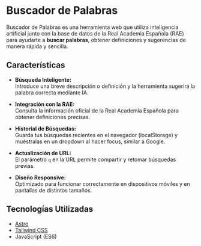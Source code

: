 # Buscador de Palabras

Buscador de Palabras es una herramienta web que utiliza inteligencia artificial junto con la base de datos de la Real Academia Española (RAE) para ayudarte a **buscar palabras**, obtener definiciones y sugerencias de manera rápida y sencilla.

## Características

- **Búsqueda Inteligente:**  
  Introduce una breve descripción o definición y la herramienta sugerirá la palabra correcta mediante IA.

- **Integración con la RAE:**  
  Consulta la información oficial de la Real Academia Española para obtener definiciones precisas.

- **Historial de Búsquedas:**  
  Guarda tus búsquedas recientes en el navegador (localStorage) y muéstralas en un dropdown al hacer focus, similar a Google.

- **Actualización de URL:**  
  El parámetro `q` en la URL permite compartir y retomar búsquedas previas.

- **Diseño Responsive:**  
  Optimizado para funcionar correctamente en dispositivos móviles y en pantallas de distintos tamaños.

## Tecnologías Utilizadas

- [Astro](https://astro.build/)
- [Tailwind CSS](https://tailwindcss.com/)
- JavaScript (ES6)
